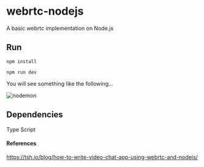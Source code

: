 # webrtc-nodejs
A basic webrtc implementation on Node.js

## Run

```npm install```

```npm run dev```

You will see something like the following...

![nodemon](https://raw.githubusercontent.com/NodeJS-Bots/webrtc-nodejs/master/docs/nodemon.png)

## Dependencies

Type Script

#### References

https://tsh.io/blog/how-to-write-video-chat-app-using-webrtc-and-nodejs/

